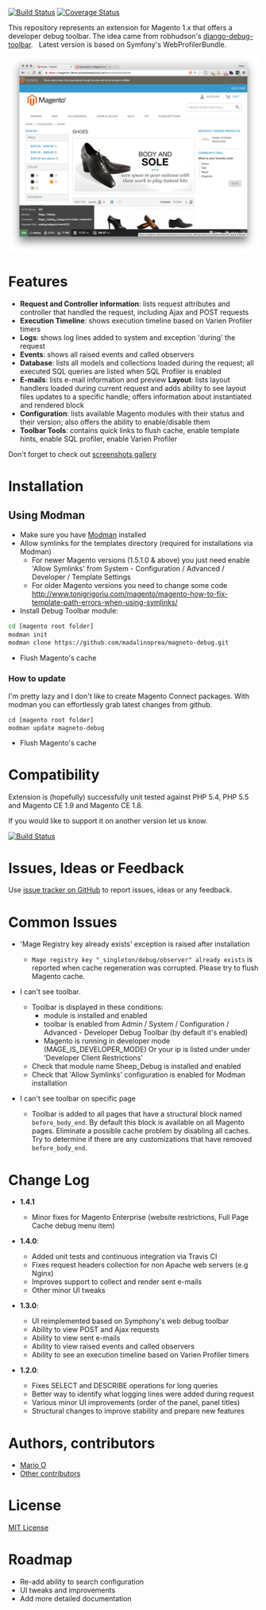 
[![Build Status](https://img.shields.io/travis/madalinoprea/magneto-debug/master.svg)](https://travis-ci.org/madalinoprea/magneto-debug)
[![Coverage Status](https://img.shields.io/coveralls/madalinoprea/magneto-debug/master.svg)](https://coveralls.io/github/madalinoprea/magneto-debug?branch=master)

This repository represents an extension for Magento 1.x that offers a developer debug toolbar. The idea came from robhudson's [django-debug-toolbar](https://github.com/robhudson/django-debug-toolbar).  
Latest version is based on Symfony's WebProfilerBundle.

![Toolbar](docs/images/frontend_toolbar_request.png)

# Features 
- **Request and Controller information**: lists request attributes and controller that handled the request, including Ajax and POST requests
- **Execution Timeline**: shows execution timeline based on Varien Profiler timers
- **Logs**: shows log lines added to system and exception 'during' the request
- **Events**: shows all raised events and called observers
- **Database**: lists all models and collections loaded during the request; all executed SQL queries are listed
 when SQL Profiler is enabled
- **E-mails**: lists e-mail information and preview
 **Layout**: lists layout handlers loaded during current request and adds ability to see layout files
updates to a specific handle; offers information about instantiated and rendered block
- **Configuration**: lists available Magento modules with their status and their version; 
 also offers the ability to enable/disable them
- **Toolbar Tools**: contains quick links to flush cache, enable template hints, enable SQL profiler, enable Varien Profiler

Don't forget to check out [screenshots gallery](docs/images.md)

# Installation 

## Using Modman

- Make sure you have [Modman](https://github.com/colinmollenhour/modman) installed
- Allow symlinks for the templates directory (required for installations via Modman)
    - For newer Magento versions (1.5.1.0 & above) you just need enable 'Allow Symlinks' from System - Configuration / Advanced / Developer / Template Settings
    - For older Magento versions you need to change some code http://www.tonigrigoriu.com/magento/magento-how-to-fix-template-path-errors-when-using-symlinks/
- Install Debug Toolbar module:
```bash
cd [magento root folder]
modman init
modman clone https://github.com/madalinoprea/magneto-debug.git
```
- Flush Magento's cache 

### How to update
I'm pretty lazy and I don't like to create Magento Connect packages. With modman you can effortlessly grab latest changes from github.
```
cd [magento root folder]
modman update magneto-debug
```
- Flush Magento's cache

# Compatibility

Extension is (hopefully) successfully unit tested against PHP 5.4, PHP 5.5 and Magento CE 1.9 and Magento CE 1.8.

If you would like to support it on another version let us know.

[![Build Status](https://travis-ci.org/madalinoprea/magneto-debug.svg)](https://travis-ci.org/madalinoprea/magneto-debug)


# Issues, Ideas or Feedback

Use [issue tracker on GitHub](https://github.com/madalinoprea/magneto-debug/issues) to report issues, ideas or any feedback.

# Common Issues

- 'Mage Registry key already exists' exception is raised after installation
    - `Mage registry key "_singleton/debug/observer" already exists` is reported when cache regeneration was corrupted. 
    Please try to flush Magento cache.
  
- I can't see toolbar.
    - Toolbar is displayed in these conditions:
        - module is installed and enabled
        - toolbar is enabled from Admin / System / Configuration / Advanced - Developer Debug Toolbar (by default it's enabled)
        - Magento is running in developer mode (MAGE_IS_DEVELOPER_MODE) Or your ip is listed under under 'Developer Client Restrictions'
    - Check that module name Sheep_Debug is installed and enabled
    - Check that 'Allow Symlinks' configuration is enabled for Modman installation

- I can't see toolbar on specific page
    - Toolbar is added to all pages that have a structural block named `before_body_end`. By default this block is available on all Magento pages.
    Eliminate a possible cache problem by disabling all caches. Try to determine if there are any customizations that have removed `before_body_end`.

# Change Log
- **1.4.1**
    - Minor fixes for Magento Enterprise (website restrictions, Full Page Cache debug menu item)
    
- **1.4.0**:
    - Added unit tests and continuous integration via Travis CI
    - Fixes request headers collection for non Apache web servers (e.g Nginx)
    - Improves support to collect and render sent e-mails 
    - Other minor UI tweaks
    
- **1.3.0**:
    - UI reimplemented based on Symphony's web debug toolbar 
    - Ability to view POST and Ajax requests
    - Ability to view sent e-mails
    - Ability to view raised events and called observers
    - Ability to see an execution timeline based on Varien Profiler timers
    
- **1.2.0**: 
    - Fixes SELECT and DESCRIBE operations for long queries
    - Better way to identify what logging lines were added during request
    - Various minor UI improvements (order of the panel, panel titles)
    - Structural changes to improve stability and prepare new features

# Authors, contributors

- [Mario O](https://twitter.com/madalinoprea)
- [Other contributors](https://github.com/madalinoprea/magneto-debug/graphs/contributors)

# License

[MIT License](LICENSE.txt)
	
# Roadmap
- Re-add ability to search configuration
- UI tweaks and improvements
- Add more detailed documentation
